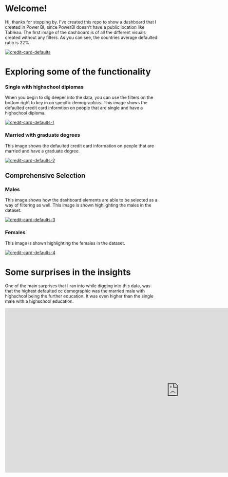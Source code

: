 ﻿# Welcome!

Hi, thanks for stopping by. I've created this repo to show a dashboard that I created in Power BI, since PowerBI doesn't have a public location like Tableau. The first image of the dashboard is of all the different visuals created without any filters. As you can see, the countries average defaulted ratio is 22%.

<a href="https://ibb.co/NCNYSyn"><img src="https://i.ibb.co/PjWCQ6z/credit-card-defaults.jpg" alt="credit-card-defaults" border="0"></a>

# Exploring some of the functionality

### Single with highschool diplomas
When you begin to dig deeper into the data, you can use the filters on the bottom right to key in on specific demographics. This image shows the defaulted credit card informtion on people that are single and have a highschool diploma.

<a href="https://ibb.co/DfPb2MW"><img src="https://i.ibb.co/hFxMzd9/credit-card-defaults-1.jpg" alt="credit-card-defaults-1" border="0"></a>

### Married with graduate degrees

This image shows the defaulted credit card information on people that are married and have a graduate degree.

<a href="https://ibb.co/8MjKYmy"><img src="https://i.ibb.co/BLgznfh/credit-card-defaults-2.jpg" alt="credit-card-defaults-2" border="0"></a>

## Comprehensive Selection

### Males
This image shows how the dashboard elements are able to be selected as a way of filtering as well. This image is shown highlighting the males in the dataset.

<a href="https://ibb.co/gzRBgfQ"><img src="https://i.ibb.co/0hGdJ61/credit-card-defaults-3.jpg" alt="credit-card-defaults-3" border="0"></a>

### Females
This image is shown highlighting the females in the dataset.

<a href="https://ibb.co/YcNktZt"><img src="https://i.ibb.co/X7Wsz8z/credit-card-defaults-4.jpg" alt="credit-card-defaults-4" border="0"></a>

# Some surprises in the insights
One of the main surprises that I ran into while digging into this data, was that the highest defaulted cc demographic was the married male with highschool being the further education. It was even higher than the single male with a highschool education.

<iframe title="credit_card_defaults" width="1140" height="541.25" src="https://app.powerbi.com/reportEmbed?reportId=251310a8-8998-4ca5-932c-4ddd8c43e66e&autoAuth=true&ctid=4ddebea0-7048-45df-a9d0-358172b22e07&config=eyJjbHVzdGVyVXJsIjoiaHR0cHM6Ly93YWJpLXVzLW5vcnRoLWNlbnRyYWwtcmVkaXJlY3QuYW5hbHlzaXMud2luZG93cy5uZXQvIn0%3D" frameborder="0" allowFullScreen="true"></iframe>

